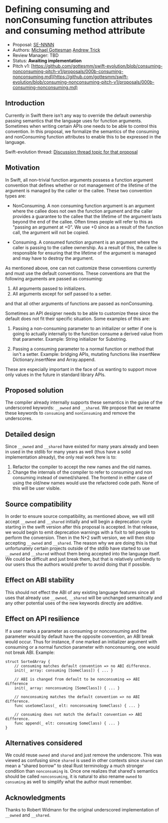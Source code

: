 # Defining consuming and nonConsuming function attributes and consuming method attribute

* Proposal: [SE-NNNN](NNNN-consuming-nonconsuming.md)
* Authors: [Michael Gottesman](https://github.com/gottesmm) [Andrew Trick](https://github.com/atrick)
* Review Manager: TBD
* Status: **Awaiting implementation**
* Pitch v1: [https://github.com/gottesmm/swift-evolution/blob/consuming-nonconsuming-pitch-v1/proposals/000b-consuming-nonconsuming.md](https://github.com/gottesmm/swift-evolution/blob/consuming-nonconsuming-pitch-v1/proposals/000b-consuming-nonconsuming.md)

<!--
*During the review process, add the following fields as needed:*

* Implementation: [apple/swift#NNNNN](https://github.com/apple/swift/pull/NNNNN) or [apple/swift-evolution-staging#NNNNN](https://github.com/apple/swift-evolution-staging/pull/NNNNN)
* Decision Notes: [Rationale](https://forums.swift.org/), [Additional Commentary](https://forums.swift.org/)
* Bugs: [SR-NNNN](https://bugs.swift.org/browse/SR-NNNN), [SR-MMMM](https://bugs.swift.org/browse/SR-MMMM)
* Previous Revision: [1](https://github.com/apple/swift-evolution/blob/...commit-ID.../proposals/NNNN-filename.md)
* Previous Proposal: [SE-XXXX](XXXX-filename.md)
-->

## Introduction

Currently in Swift there isn't any way to override the default ownership passing
semantics that the language uses for function arguments. Sometimes when writing
certain APIs one needs to be able to control this convention. In this proposal,
we formalize the semantics of the consuming and nonConsuming function attributes
to enable this to be expressed in the language.

Swift-evolution thread: [Discussion thread topic for that proposal](https://forums.swift.org/)

## Motivation

In Swift, all non-trivial function arguments possess a function argument
convention that defines whether or not management of the lifetime of the
argument is managed by the caller or the callee. These two convention types are:

* NonConsuming. A non consuming function argument is an argument where the
  callee does not own the function argument and the caller provides a guarantee
  to the callee that the lifetime of the argument lasts beyond the end of the
  callee. Often times people will refer to this as "passing an argument at
  +0". We use +0 since as a result of the function call, the argument will not
  be copied.

* Consuming. A consumed function argument is an argument where the caller is
  passing to the callee ownership. As a result of this, the callee is
  responsible for ensuring that the lifetime of the argument is managed and may
  have to destroy the argument. 

As mentioned above, one can not customize these conventions currently and must
use the default conventions. These conventions are that the following arguments
are passed as consuming:

1. All arguments passed to initializers.
2. All arguments except for self passed to a setter.

and that all other arguments of functions are passed as nonConsuming.

Sometimes an API designer needs to be able to customize these since the default
does not fit their specific situation. Some examples of this are:

1. Passing a non-consuming parameter to an initializer or setter if one is going
   to actually internally to the function consume a derived value from that
   parameter. Example: String initializer for Substring.

2. Passing a consuming parameter to a normal function or method that isn't a
   setter. Example: bridging APIs, mutating functions like insertNew
   Dictionary.insertNew and Array.append.

These are especially important in the face of us wanting to support move only
values in the future in standard library APIs.

## Proposed solution

The compiler already internally supports these semantics in the guise of the
underscored keywords: `__owned` and `__shared`. We propose that we rename these
keywords to `consuming` and `nonConsuming` and remove the underscores.

## Detailed design

Since `__owned` and `__shared` have existed for many years already and been in
used in the stdlib for many years as well (thus have a solid implementation
already), the only real work here is to:

1. Refactor the compiler to accept the new names and the old names.
2. Change the internals of the compiler to refer to consuming and non consuming
   instead of owned/shared. The frontend in either case of using the old/new
   names would use the refactored code path. None of this will be user visible.

## Source compatibility

In order to ensure source compatibility, as mentioned above, we will still
accept `__owned` and `__shared` initially and will begin a deprecation cycle
starting in the swift version after this proposal is accepted. In that release,
we would begin to emit deprecation warnings with a fixit to tell people to
perform the conversion. Then in the N+2 swift version, we will then stop
accepting `__owned` and `__shared`. The reason why we are doing this is that
unfortunately certain projects outside of the stdlib have started to use
`__owned` and `__shared` without them being accepted into the language
itself. We could be difficult and just break them, but that is relatively
unfriendly to our users thus the authors would prefer to avoid doing that if
possible.

## Effect on ABI stability

This should not effect the ABI of any existing language features since all uses
that already use `__owned`, `__shared` will be unchanged semanitcally and any
other potential uses of the new keywords directly are additive.

## Effect on API resilience

If a user marks a parameter as consuming or nonconsuming and the parameter would
by default have the opposite convention, an ABI break would occur. Thus for
instance, if one marked an initializer argument with consuming or a normal
function parameter with nonconsuming, one would not break ABI. Example:

```
struct SortedArray {
    // consuming matches default convention => no ABI difference.
    init(_ array: consuming [SomeClass]) { ... }

    // ABI is changed from default to be nonconsuming => ABI difference
    init(_ array: nonconsuming [SomeClass]) { ... }

    // nonconsuming matches the default convention => no ABI difference.
    func useSomeClass(_ elt: nonconsuming SomeClass) { ... }

    // consuming does not match the default convention => ABI difference.
    func append(_ elt: consuming SomeClass) { ... }
}
```

## Alternatives considered

We could reuse `owned` and `shared` and just remove the underscore. This was
viewed as confusing since `shared` is used in other contexts since `shared` can
mean a "shared borrow" to steal Rust terminology a much stronger condition than
`nonconsuming` is. Once one realizes that shared's semantics should be called
`nonconsuming`, it is natural to also rename `owned` to `consuming` as well to
simplify what the author must remember.

## Acknowledgments

Thanks to Robert Widmann for the original underscored implementation of
`__owned` and `__shared`.
